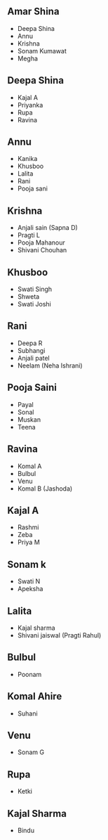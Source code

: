 ## Amar Shina
- Deepa Shina 
- Annu 
- Krishna
- Sonam Kumawat
- Megha

## Deepa Shina
- Kajal A
- Priyanka 
- Rupa
- Ravina

## Annu
- Kanika
- Khusboo
- Lalita
- Rani
- Pooja sani

## Krishna
- Anjali sain (Sapna D)
- Pragti L
- Pooja Mahanour
- Shivani Chouhan

## Khusboo
- Swati Singh
- Shweta
- Swati Joshi

## Rani
- Deepa R
- Subhangi
- Anjali patel
- Neelam (Neha Ishrani)

## Pooja Saini
- Payal
- Sonal
- Muskan
- Teena

## Ravina
- Komal A
- Bulbul
- Venu
- Komal B (Jashoda)

## Kajal A
- Rashmi
- Zeba
- Priya M

## Sonam k
- Swati N
- Apeksha

## Lalita
- Kajal sharma
- Shivani jaiswal (Pragti Rahul)

## Bulbul
- Poonam

## Komal Ahire
- Suhani

## Venu
- Sonam G

## Rupa
- Ketki

## Kajal Sharma
- Bindu
